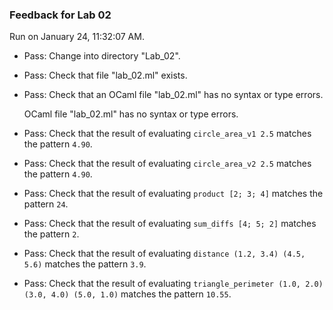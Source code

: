 ### Feedback for Lab 02

Run on January 24, 11:32:07 AM.

+ Pass: Change into directory "Lab_02".

+ Pass: Check that file "lab_02.ml" exists.

+ Pass: Check that an OCaml file "lab_02.ml" has no syntax or type errors.

    OCaml file "lab_02.ml" has no syntax or type errors.



+ Pass: Check that the result of evaluating `circle_area_v1 2.5` matches the pattern `4.90`.

   



+ Pass: Check that the result of evaluating `circle_area_v2 2.5` matches the pattern `4.90`.

   



+ Pass: Check that the result of evaluating `product [2; 3; 4]` matches the pattern `24`.

   



+ Pass: Check that the result of evaluating `sum_diffs [4; 5; 2]` matches the pattern `2`.

   



+ Pass: Check that the result of evaluating `distance (1.2, 3.4) (4.5, 5.6)` matches the pattern `3.9`.

   



+ Pass: Check that the result of evaluating `triangle_perimeter (1.0, 2.0) (3.0, 4.0) (5.0, 1.0)` matches the pattern `10.55`.

   



